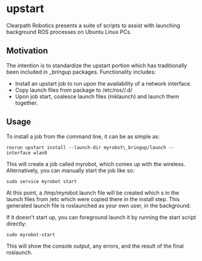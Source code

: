 upstart
=======

Clearpath Robotics presents a suite of scripts to assist with launching background ROS processes on Ubuntu Linux PCs.


Motivation
----------

The intention is to standardize the upstart portion which has traditionally been included in <robot>\_bringup packages. Functionality includes:

* Install an upstart job to run upon the availability of a network interface.
* Copy launch files from package to /etc/ros/<distro>/<job>.d/
* Upon job start, coalesce launch files (mklaunch) and launch them together.

Usage
-----

To install a job from the command line, it can be as simple as:

    rosrun upstart install --launch-dir myrobot\_bringup/launch --interface wlan0

This will create a job called myrobot, which comes up with the wireless. Alternatively, you can manually start the job like so:

    sudo service myrobot start

At this point, a /tmp/myrobot.launch file will be created which <include>s in the launch files from /etc which were copied there in the install step. This generated launch file is roslaunched as your own user, in the background.

If it doesn't start up, you can foreground launch it by running the start script directly:

    sudo myrobot-start

This will show the console output, any errors, and the result of the final roslaunch.
